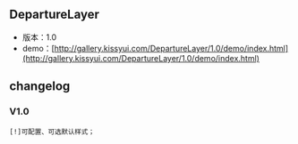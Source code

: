 ## DepartureLayer

* 版本：1.0
* demo：[http://gallery.kissyui.com/DepartureLayer/1.0/demo/index.html](http://gallery.kissyui.com/DepartureLayer/1.0/demo/index.html)

## changelog

### V1.0

    [!]可配置、可选默认样式；


